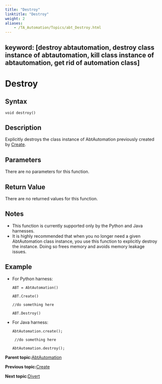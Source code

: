 ```yaml
--- 
title: "Destroy"
linktitle: "Destroy"
weight: 2
aliases: 
    - /TA_Automation/Topics/abt_Destroy.html
---
```

keyword: [destroy abtautomation, destroy class instance of abtautomation, kill class instance of abtautomation, get rid of automation class]
---

# Destroy

## Syntax

`void destroy()`

## Description

Explicitly destroys the class instance of AbtAutomation previously created by [Create](abt_Create.html).

## Parameters

There are no parameters for this function.

## Return Value

There are no returned values for this function.

## Notes

-   This function is currently supported only by the Python and Java harnesses.
-   It is highly recommended that when you no longer need a given AbtAutomation class instance, you use this function to explicitly destroy the instance. Doing so frees memory and avoids memory leakage issues.

## Example

-   For Python harness:

    ```
    ABT = AbtAutomation()
              
    ABT.Create()
    
    //do something here
              
    ABT.Destroy()
    ```

-   For Java harness:

    ```
    AbtAutomation.create();
              
     //do something here
              
    AbtAutomation.destroy();
    ```


**Parent topic:**[AbtAutomation](/TA_Automation/Topics/abt_AbtAutomation.html)

**Previous topic:**[Create](/TA_Automation/Topics/abt_Create.html)

**Next topic:**[Divert](/TA_Automation/Topics/abt_Divert.html)

